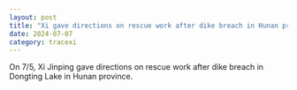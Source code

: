 ```yaml
---
layout: post
title: "Xi gave directions on rescue work after dike breach in Hunan province"
date: 2024-07-07
category: tracexi
---
```


On 7/5, Xi Jinping gave directions on rescue work after dike breach in Dongting Lake in Hunan province.